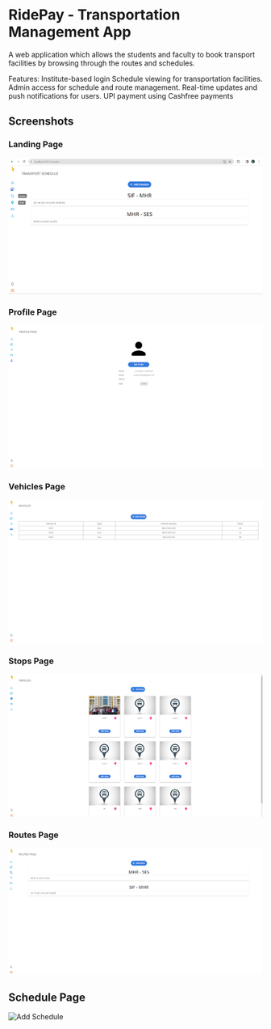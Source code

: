 # RidePay - Transportation Management App

A web application which allows the students and faculty to book transport facilities by browsing through the routes and schedules.

Features:
Institute-based login
Schedule viewing for transportation facilities.
Admin access for schedule and route management.
Real-time updates and push notifications for users.
UPI payment using Cashfree payments


## Screenshots

### Landing Page
![Landing Page](./web-app-screenshots/landing-page.png)

### Profile Page
![Edit Profile](./web-app-screenshots/profile-page.png)

### Vehicles Page
![Edit Invoice](./web-app-screenshots/vehicles-page.png)

### Stops Page
![Add stops](./web-app-screenshots/add-stop-page.png)

### Routes Page
![View Targets](./web-app-screenshots/routes-page.png)

## Schedule Page
![Add Schedule](./web-app-screenshots/add-schedule.png)






